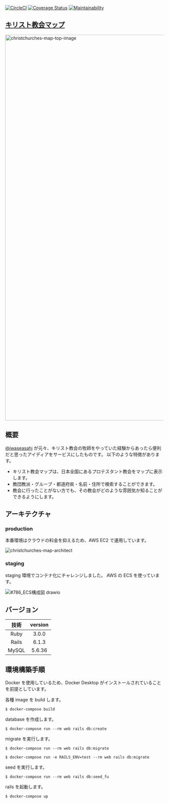 [![CircleCI](https://circleci.com/gh/iwaseasahi/christchurches-map.svg?style=svg&circle-token=edf49afb5c4771796b3a9387ef48761121ae34ff)](https://circleci.com/gh/iwaseasahi/christchurches-map)
[![Coverage Status](https://coveralls.io/repos/github/iwaseasahi/christchurches-map/badge.svg?branch=master)](https://coveralls.io/github/iwaseasahi/christchurches-map?branch=master)
[![Maintainability](https://api.codeclimate.com/v1/badges/88e7953140c616fa1f51/maintainability)](https://codeclimate.com/github/iwaseasahi/christchurches-map/maintainability)

## [キリスト教会マップ](https://www.christchurches-map.com/)

<img width="1222" alt="christchurches-map-top-image" src="https://user-images.githubusercontent.com/17666221/84217927-56a58e80-ab08-11ea-9738-c2ac6cd2fb54.png">

## 概要
[@iwaseasahi](https://github.com/iwaseasahi) が元々、キリスト教会の牧師をやっていた経験からあったら便利だと思ったアイディアをサービスにしたものです。
以下のような特徴があります。

* キリスト教会マップは、日本全国にあるプロテスタント教会をマップに表示します。
* 教団教派・グループ・都道府県・名前・住所で検索することができます。
* 教会に行ったことがない方でも、その教会がどのような雰囲気か知ることができるようにします。

## アーキテクチャ

### production

本番環境はクラウドの料金を抑えるため、AWS EC2 で運用しています。

![christchurches-map-architect](https://user-images.githubusercontent.com/17666221/84221371-09c5b600-ab10-11ea-92f5-c89952397258.png)

### staging

staging 環境でコンテナ化にチャレンジしました。 AWS の ECS を使っています。

![#786_ECS構成図 drawio](https://user-images.githubusercontent.com/17666221/136304712-ac920bf7-2eae-4569-a333-11fb49e0ad92.png)


## バージョン

| 技術 | version |
| :---: | :---: |
| Ruby | 3.0.0 |
| Rails | 6.1.3 |
| MySQL | 5.6.36 |

## 環境構築手順
Docker を使用しているため、Docker Desktop がインストールされていることを前提としています。

各種 image を build します。

```
$ docker-compose build
```

database を作成します。

```
$ docker-compose run --rm web rails db:create
```

migrate を実行します。

```
$ docker-compose run --rm web rails db:migrate
```

```
$ docker-compose run -e RAILS_ENV=test --rm web rails db:migrate
```

seed を実行します。

```
$ docker-compose run --rm web rails db:seed_fu
```

rails を起動します。

```
$ docker-compose up
```
